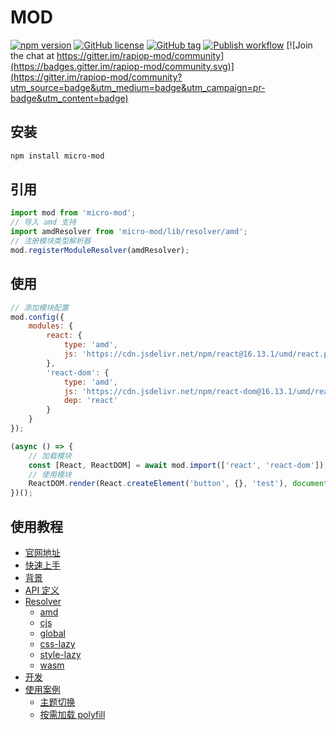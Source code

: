 # MOD

[![npm version](https://badge.fury.io/js/micro-mod.svg)](https://badge.fury.io/js/micro-mod)
[![GitHub license](https://img.shields.io/github/license/ZxBing0066/micro-mod.svg)](https://github.com/ZxBing0066/micro-mod/blob/master/LICENSE)
[![GitHub tag](https://img.shields.io/github/tag/ZxBing0066/micro-mod.svg)](https://GitHub.com/ZxBing0066/micro-mod/tags/)
[![Publish workflow](https://github.com/ZxBing0066/micro-mod/actions/workflows/npm-publish.yml/badge.svg)](https://github.com/ZxBing0066/micro-mod/actions/workflows/npm-publish.yml) [![Join the chat at https://gitter.im/rapiop-mod/community](https://badges.gitter.im/rapiop-mod/community.svg)](https://gitter.im/rapiop-mod/community?utm_source=badge&utm_medium=badge&utm_campaign=pr-badge&utm_content=badge)

## 安装

```bash
npm install micro-mod
```

## 引用

```js
import mod from 'micro-mod';
// 导入 amd 支持
import amdResolver from 'micro-mod/lib/resolver/amd';
// 注册模块类型解析器
mod.registerModuleResolver(amdResolver);
```

## 使用

```js
// 添加模块配置
mod.config({
    modules: {
        react: {
            type: 'amd',
            js: 'https://cdn.jsdelivr.net/npm/react@16.13.1/umd/react.production.min.js'
        },
        'react-dom': {
            type: 'amd',
            js: 'https://cdn.jsdelivr.net/npm/react-dom@16.13.1/umd/react-dom.production.min.js',
            dep: 'react'
        }
    }
});

(async () => {
    // 加载模块
    const [React, ReactDOM] = await mod.import(['react', 'react-dom']);
    // 使用模块
    ReactDOM.render(React.createElement('button', {}, 'test'), document.getElementById('app'));
})();
```

## 使用教程

-   [官网地址](https://www.heyfe.org/micro-mod/)
-   [快速上手](https://www.heyfe.org/micro-mod/#/quickStart)
-   [背景](https://www.heyfe.org/micro-mod/#/background)
-   [API 定义](https://www.heyfe.org/micro-mod/#/api)
-   [Resolver](https://www.heyfe.org/micro-mod/#/resolver)
    -   [amd](https://www.heyfe.org/micro-mod/#/resolver/amd)
    -   [cjs](https://www.heyfe.org/micro-mod/#/resolver/cjs)
    -   [global](https://www.heyfe.org/micro-mod/#/resolver/global)
    -   [css-lazy](https://www.heyfe.org/micro-mod/#/resolver/css-lazy)
    -   [style-lazy](https://www.heyfe.org/micro-mod/#/resolver/style-lazy)
    -   [wasm](https://www.heyfe.org/micro-mod/#/resolver/wasm)
-   [开发](https://www.heyfe.org/micro-mod/#/develop)
-   [使用案例](https://www.heyfe.org/micro-mod/#/usage)
    -   [主题切换](https://www.heyfe.org/micro-mod/#/usage/theme)
    -   [按需加载 polyfill](https://www.heyfe.org/micro-mod/#/usage/polyfill)
